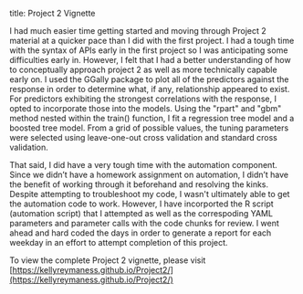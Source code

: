 title: Project 2 Vignette

I had much easier time getting started and moving through Project 2 material at a quicker pace than I did with the first project. I had a tough time with the syntax of APIs early in the first project so I was anticipating some difficulties early in. However, I felt that I had a better understanding of how to conceptually approach project 2 as well as more technically capable early on. I used the GGally package to plot all of the predictors against the response in order to determine what, if any, relationship appeared to exist. For predictors exhibiting the strongest correlations with the response, I opted to incorporate those into the models. Using the "rpart" and "gbm" method nested within the train() function, I fit a regression tree model and a boosted tree model. From a grid of possible values, the tuning parameters were selected using leave-one-out cross validation and standard cross validation. 

That said, I did have a very tough time with the automation component. Since we didn’t have a homework assignment on automation, I didn’t have the benefit of working through it beforehand and resolving the kinks. Despite attempting to troubleshoot my code, I wasn't ultimately able to get the automation code to work. However, I have incorported the R script (automation script) that I attempted as well as the correspoding YAML parameters and parameter calls with the code chunks for review. I went ahead and hard coded the days in order to generate a report for each weekday in an effort to attempt completion of this project. 

To view the complete Project 2 vignette, please visit [https://kellyreymaness.github.io/Project2/](https://kellyreymaness.github.io/Project2/)
